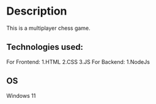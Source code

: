# Description 
This is a multiplayer chess game.

## Technologies used:
For Frontend:
1.HTML
2.CSS
3.JS
For Backend:
1.NodeJs

## OS
Windows 11
